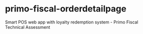 # primo-fiscal-orderdetailpage
Smart POS web app with loyalty redemption system - Primo Fiscal Technical Assessment
